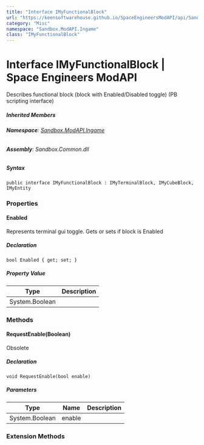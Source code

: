 ```yaml
---
title: "Interface IMyFunctionalBlock"
url: "https://keensoftwarehouse.github.io/SpaceEngineersModAPI/api/Sandbox.ModAPI.Ingame.IMyFunctionalBlock.html"
category: "Misc"
namespace: "Sandbox.ModAPI.Ingame"
class: "IMyFunctionalBlock"
---
```


# Interface IMyFunctionalBlock | Space Engineers ModAPI

Describes functional block (block with Enabled/Disabled toggle) (PB scripting interface)

##### Inherited Members

###### **Namespace**: [Sandbox.ModAPI.Ingame](https://keensoftwarehouse.github.io/SpaceEngineersModAPI/api/Sandbox.ModAPI.Ingame.html)

###### **Assembly**: Sandbox.Common.dll

##### Syntax

```
public interface IMyFunctionalBlock : IMyTerminalBlock, IMyCubeBlock, IMyEntity
```

### Properties

#### Enabled

Represents terminal gui toggle. Gets or sets if block is Enabled

##### Declaration

```
bool Enabled { get; set; }
```

##### Property Value

| Type | Description |
| --- | --- |
| System.Boolean |     |

### Methods

#### RequestEnable(Boolean)

Obsolete

##### Declaration

```
void RequestEnable(bool enable)
```

##### Parameters

| Type | Name | Description |
| --- | --- | --- |
| System.Boolean | enable |     |

### Extension Methods